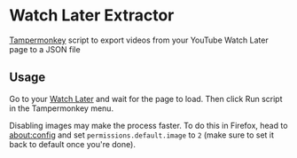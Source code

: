 # Watch Later Extractor
[Tampermonkey](https://www.tampermonkey.net/) script to export videos from your YouTube Watch Later page to a JSON file

## Usage
Go to your [Watch Later](https://www.youtube.com/playlist?list=WL) and wait for the page to load. Then click Run script in the Tampermonkey menu.

Disabling images may make the process faster. To do this in Firefox, head to [about:config](about:config) and set `permissions.default.image` to `2` (make sure to set it back to default once you're done).